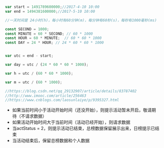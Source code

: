 ```javascript

var start = 1491789600000;//2017-4-10 10:00
var end = 1494381600000;//2017-5-10 10:00

//一天时间是 24小时(h)，每小时有60分钟(m)，每分钟有60秒(s)，每秒有1000毫秒(ms)

const SECOND = 1000; 
const MINUTE = 60 * SECOND; // 60 * 1000
const HOUR = 60 * MINUTE;  // 60 * 60 * 1000
const DAY = 24 * HOUR; // 24 * 60 * 60 * 1000


var utc = end - start;

var day = utc / (24 * 60 * 60 * 1000);

var h = utc / (60 * 60 * 1000);

var m = utc / (60 * 1000);

//https://blog.csdn.net/qq_29132907/article/details/83787402
//http://www.imooc.com/article/256463
//https://www.cnblogs.com/laosunlaiye/p/9395327.html
```

- 如果当前时间小于活动开始时间（还没开始），则提示活动暂未开启，敬请期待（不请求数据）
- 如果活动开始时间大于当前时间（活动已经开始），则请求数据
- 当actStatus = 2，则提示活动已结束，总榜数据保留展示出来，日榜提示已结束
- 当活动结束后，保留总榜数据和个人数据